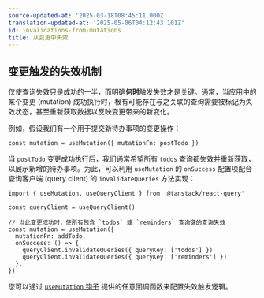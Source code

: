 ```yaml
---
source-updated-at: '2025-03-18T08:45:11.000Z'
translation-updated-at: '2025-05-06T04:12:43.101Z'
id: invalidations-from-mutations
title: 从变更中失效
---
```


## 变更触发的失效机制

仅使查询失效只是成功的一半，而明确**何时**触发失效才是关键。通常，当应用中的某个变更 (mutation) 成功执行时，极有可能存在与之关联的查询需要被标记为失效状态，甚至重新获取数据以反映变更带来的新变化。

例如，假设我们有一个用于提交新待办事项的变更操作：

[//]: # '示例'

```tsx
const mutation = useMutation({ mutationFn: postTodo })
```

[//]: # '示例'

当 `postTodo` 变更成功执行后，我们通常希望所有 `todos` 查询都失效并重新获取，以展示新增的待办事项。为此，可以利用 `useMutation` 的 `onSuccess` 配置项配合查询客户端 (query client) 的 `invalidateQueries` 方法实现：

[//]: # '示例2'

```tsx
import { useMutation, useQueryClient } from '@tanstack/react-query'

const queryClient = useQueryClient()

// 当此变更成功时，使所有包含 `todos` 或 `reminders` 查询键的查询失效
const mutation = useMutation({
  mutationFn: addTodo,
  onSuccess: () => {
    queryClient.invalidateQueries({ queryKey: ['todos'] })
    queryClient.invalidateQueries({ queryKey: ['reminders'] })
  },
})
```

[//]: # '示例2'

您可以通过 [`useMutation` 钩子](./mutations.md) 提供的任意回调函数来配置失效触发逻辑。
